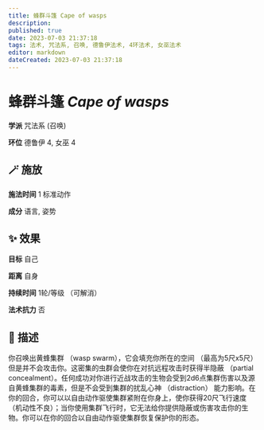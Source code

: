 ```yaml
---
title: 蜂群斗篷 Cape of wasps
description: 
published: true
date: 2023-07-03 21:37:18
tags: 法术, 咒法系, 召唤, 德鲁伊法术, 4环法术, 女巫法术
editor: markdown
dateCreated: 2023-07-03 21:37:18
---
```


# **蜂群斗篷** *Cape of wasps*

**学派** 咒法系 (召唤) 

**环位** 德鲁伊 4, 女巫 4

## 🪄 施放

**施法时间** 1 标准动作

**成分** 语言, 姿势

## ✨ 效果 

**目标** 自己 

**距离** 自身  

**持续时间** 1轮/等级 （可解消） 

**法术抗力** 否

## 📖 描述

你召唤出黄蜂集群 （wasp swarm），它会填充你所在的空间 （最高为5尺x5尺） 但是并不会攻击你。这密集的虫群会使你在对抗远程攻击时获得半隐蔽 （partial concealment）。任何成功对你进行近战攻击的生物会受到2d6点集群伤害以及源自黄蜂集群的毒素，但是不会受到集群的扰乱心神 （distraction） 能力影响。在你的回合，你可以以自由动作驱使集群紧附在你身上，使你获得20尺飞行速度 （机动性不良）；当你使用集群飞行时，它无法给你提供隐蔽或伤害攻击你的生物。你可以在你的回合以自由动作驱使集群恢复保护你的形态。
    